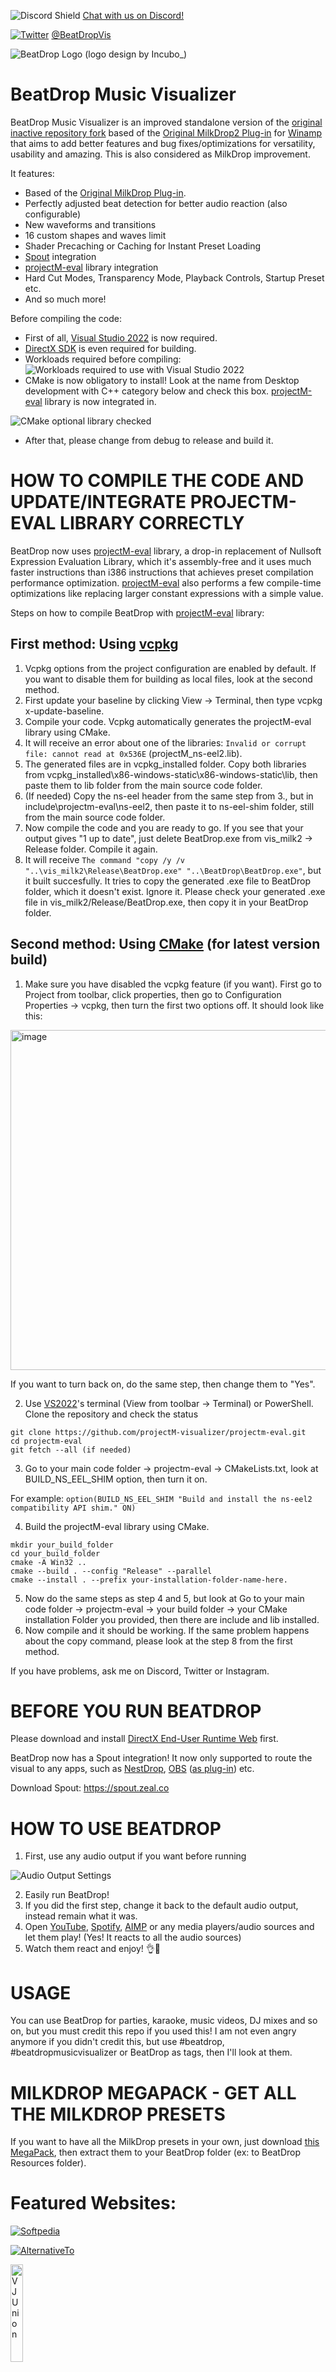 ![Discord Shield](https://discord.com/api/guilds/1041603212798599168/widget.png?style=shield) [Chat with us on Discord!](https://discord.gg/rp5cBDtGuM)

[![Twitter](https://upload.wikimedia.org/wikipedia/commons/thumb/6/6f/Logo_of_Twitter.svg/20px-Logo_of_Twitter.svg.png)](https://twitter.com/BeatDropVis) [@BeatDropVis](https://twitter.com/BeatDropVis)

![BeatDrop Logo](https://github.com/OfficialIncubo/The-Improved-and-Modified-Version-of-BeatDrop-Music-Visualizer/raw/master/Logos/BeatDrop%20New%20Logo%20GitGub%20ver.png) (logo design by Incubo_)

# BeatDrop Music Visualizer

BeatDrop Music Visualizer is an improved standalone version of the [original inactive repository fork](https://github.com/mvsoft74/BeatDrop) based of the [Original MilkDrop2 Plug-in](https://www.geisswerks.com/milkdrop/) for [Winamp](https://winamp.com) that aims to add better features and bug fixes/optimizations for versatility, usability and amazing. This is also considered as MilkDrop improvement.

It features:
- Based of the [Original MilkDrop Plug-in](https://www.geisswerks.com/milkdrop/).
- Perfectly adjusted beat detection for better audio reaction (also configurable)
- New waveforms and transitions
- 16 custom shapes and waves limit
- Shader Precaching or Caching for Instant Preset Loading
- [Spout](https://spout.zeal.co) integration
- [projectM-eval](https://github.com/projectM-visualizer/projectm-eval) library integration
- Hard Cut Modes, Transparency Mode, Playback Controls, Startup Preset etc.
- And so much more!

Before compiling the code:
* First of all, [Visual Studio 2022](https://visualstudio.microsoft.com/vs) is now required.
* [DirectX SDK](https://www.microsoft.com/en-us/download/details.aspx?id=6812) is even required for building.
* Workloads required before compiling:
![Workloads required to use with Visual Studio 2022](https://github.com/user-attachments/assets/7bc967d5-3683-4180-a1ad-8a99a855d5fc)
* CMake is now obligatory to install! Look at the name from Desktop development with C++ category below and check this box. [projectM-eval](https://github.com/projectM-visualizer/projectm-eval) library is now integrated in.

![CMake optional library checked](https://github.com/user-attachments/assets/219d03a0-3c16-42ef-a05d-1374ae7ee3a8)

* After that, please change from debug to release and build it.

# HOW TO COMPILE THE CODE AND UPDATE/INTEGRATE PROJECTM-EVAL LIBRARY CORRECTLY

BeatDrop now uses [projectM-eval](https://github.com/projectM-visualizer/projectm-eval) library, a drop-in replacement of Nullsoft Expression Evaluation Library, which it's assembly-free and it uses much faster instructions than i386 instructions that achieves preset compilation performance optimization. [projectM-eval](https://github.com/projectM-visualizer/projectm-eval) also performs a few compile-time optimizations like replacing larger constant expressions with a simple value.

Steps on how to compile BeatDrop with [projectM-eval](https://github.com/projectM-visualizer/projectm-eval) library:

## First method: Using [vcpkg](https://vcpkg.io)

1. Vcpkg options from the project configuration are enabled by default. If you want to disable them for building as local files, look at the second method.
2. First update your baseline by clicking View -> Terminal, then type vcpkg x-update-baseline.
3. Compile your code. Vcpkg automatically generates the projectM-eval library using CMake.
4. It will receive an error about one of the libraries: `Invalid or corrupt file: cannot read at 0x536E` (projectM_ns-eel2.lib).
5. The generated files are in vcpkg_installed folder. Copy both libraries from vcpkg_installed\x86-windows-static\x86-windows-static\lib, then paste them to lib folder from the main source code folder.
6. (If needed) Copy the ns-eel header from the same step from 3., but in include\projectm-eval\ns-eel2, then paste it to ns-eel-shim folder, still from the main source code folder.
7. Now compile the code and you are ready to go. If you see that your output gives "1 up to date", just delete BeatDrop.exe from vis_milk2 -> Release folder. Compile it again.
8. It will receive `The command "copy /y /v "..\vis_milk2\Release\BeatDrop.exe" "..\BeatDrop\BeatDrop.exe"`, but it built succesfully. It tries to copy the generated .exe file to BeatDrop folder, which it doesn't exist. Ignore it. Please check your generated .exe file in vis_milk2/Release/BeatDrop.exe, then copy it in your BeatDrop folder.

## Second method: Using [CMake](https://cmake.org) (for latest version build)

1. Make sure you have disabled the vcpkg feature (if you want). First go to Project from toolbar, click properties, then go to Configuration Properties -> vcpkg, then turn the first two options off. It should look like this:
<img width="786" height="544" alt="image" src="https://github.com/user-attachments/assets/f1351a8b-e03c-4379-a13b-ae3804fd9c3b" />

If you want to turn back on, do the same step, then change them to "Yes".

2. Use [VS2022](https://visualstudio.microsoft.com/vs)'s terminal (View from toolbar -> Terminal) or PowerShell. Clone the repository and check the status
```
git clone https://github.com/projectM-visualizer/projectm-eval.git
cd projectm-eval
git fetch --all (if needed)
```
3. Go to your main code folder -> projectm-eval -> CMakeLists.txt, look at BUILD_NS_EEL_SHIM option, then turn it on.

For example: `option(BUILD_NS_EEL_SHIM "Build and install the ns-eel2 compatibility API shim." ON)`

4. Build the projectM-eval library using CMake.
```
mkdir your_build_folder
cd your_build_folder
cmake -A Win32 ..
cmake --build . --config "Release" --parallel
cmake --install . --prefix your-installation-folder-name-here.
```
5. Now do the same steps as step 4 and 5, but look at Go to your main code folder -> projectm-eval -> your build folder -> your CMake installation Folder you provided, then there are include and lib installed.
6. Now compile and it should be working. If the same problem happens about the copy command, please look at the step 8 from the first method.

If you have problems, ask me on Discord, Twitter or Instagram.

# BEFORE YOU RUN BEATDROP

Please download and install [DirectX End-User Runtime Web](https://www.microsoft.com/en-us/download/details.aspx?id=35) first.

BeatDrop now has a Spout integration! It now only supported to route the visual to any apps, such as [NestDrop](https://nestimmersion.ca/nestdrop.php), [OBS](https://obsproject.com) ([as plug-in](https://github.com/Off-World-Live/obs-spout2-plugin)) etc.

Download Spout: https://spout.zeal.co

# HOW TO USE BEATDROP

1. First, use any audio output if you want before running

![Audio Output Settings](https://github.com/user-attachments/assets/fd611b87-a62a-4769-9c24-72ce333f38f2)

2. Easily run BeatDrop!
3. If you did the first step, change it back to the default audio output, instead remain what it was.
4. Open [YouTube](https://www.youtube.com), [Spotify](https://open.spotify.com), [AIMP](https://www.aimp.ru) or any media players/audio sources and let them play! (Yes! It reacts to all the audio sources)
5. Watch them react and enjoy! 👌🪩

# USAGE

You can use BeatDrop for parties, karaoke, music videos, DJ mixes and so on, but you must credit this repo if you used this! I am not even angry anymore if you didn't credit this, but use #beatdrop, #beatdropmusicvisualizer or BeatDrop as tags, then I'll look at them.

# MILKDROP MEGAPACK - GET ALL THE MILKDROP PRESETS

If you want to have all the MilkDrop presets in your own, just download [this MegaPack](https://drive.google.com/file/d/1DlszoqMG-pc5v1Bo9x4NhemGPiwT-0pv/view), then extract them to your BeatDrop folder (ex: to BeatDrop Resources folder).

# Featured Websites:

[![Softpedia](https://upload.wikimedia.org/wikipedia/commons/f/f4/Softpedia_logo.svg)](https://www.softpedia.com/get/Multimedia/Audio/Other-AUDIO-Tools/BeatDrop-Music-Visualizer.shtml)

[![AlternativeTo](https://alternativeto.net/static/icons/a2/org-icon.png)](https://alternativeto.net/software/beatdrop/about/)

[<img src="https://vjun.io/uploads/organization/profile_image/1/aa1adb2e-fff9-4492-9544-7f15dd17152e.png" alt="VJ Union" style="width:20%; height:auto;">](https://vjun.io/vdmo/beatdrop-music-visualiser-with-spout-1hof)

[<img src="https://www.topdownload.club/img/logo.png" alt="TopDownload.Club" style="width:30%; height:auto;">](https://win.topdownload.club/beatdrop-music-visualizer-free-download-download.html)

[The Audio File](https://audio-file.org/2023/10/13/beatdrop-music-visualizer/)

[Spout Open-Source Projects](https://leadedge.github.io/spout-projects.html#OfficialIncubo)

[Opensource-DVD](https://www.opensource-dvd.de/programme/beatdrop.htm)

[Never Complete Only Abandoned](https://publish.obsidian.md/xybre/permalink/73b8a0f5-2464-4404-929b-42a5d3c451fd)

# Follow me on any social networks:

[<img src="https://static.vecteezy.com/system/resources/previews/042/148/611/non_2x/new-twitter-x-logo-twitter-icon-x-social-media-icon-free-png.png" alt="X" style="width:7%; height:50%;">](https://x.com/BeatDropVis)
[<img src="https://static.vecteezy.com/system/resources/previews/018/930/718/non_2x/discord-logo-discord-icon-transparent-free-png.png" alt="Discord (Join server)" style="width:7%; height:50%;">](https://discord.gg/rp5cBDtGuM)

---------------------------------------------------------------------------------------------------------------------------------------------

BeatDrop is a stand-alone implementation of the amazing Milkdrop2 Winamp plug-in.
It lets you experience the stunning visual 2D effects with your music player of choice. No additional configuration steps needed! Just start BeatDrop and play your music.
Use BeatDrop with your favourite:

* Music player:
  [foobar2000](https://www.foobar2000.org/),
  [VLC media player](https://www.videolan.org/vlc/index.html),
  [Clementine](https://www.clementine-player.org/),
  [AIMP](https://www.aimp.ru/),
  ...
* Web-based player:
  [SoundCloud](https://soundcloud.com/),
  [YouTube](https://www.youtube.com/),
  [Vimeo](https://vimeo.com/),
  ...
* Internet Radio station:
  [SomaFM](https://somafm.com/),
  [DI.FM](https://www.di.fm/),
  [RauteMusik.FM](https://www.rm.fm/),
  ...

# System Requirements
* Windows 11, Windows 10
* Minimum 2GB of RAM required
* WASAPI - compatible sound card
* DirectX 9 or higher - compatible GPU
* DirectX End-User [Runtimes](https://www.microsoft.com/en-us/download/details.aspx?id=8109) (also included in the installer) contains the required 32-bit helper libraries d3dx9_43.dll and d3dx9_31.dll
* [Microsoft Visual C++ 2015 Redistributable](https://www.microsoft.com/en-us/download/details.aspx?id=52685) or [Microsoft Visual C++ Redistributable All-in-One](https://www-techpowerup-com.cdn.ampproject.org/v/s/www.techpowerup.com/download/visual-c-redistributable-runtime-package-all-in-one/?amp=&amp_gsa=1&amp_js_v=a9&usqp=mq331AQIUAKwASCAAgM%3D#amp_tf=De%20la%20%251%24s&aoh=17542342520002&referrer=https%3A%2F%2Fwww.google.com&ampshare=https%3A%2F%2Fwww.techpowerup.com%2Fdownload%2Fvisual-c-redistributable-runtime-package-all-in-one%2F)

# Acknowledgements
Special thanks to:

* Ryan Geiss & Rovastar (John Baker) - [Official Milkdrop2 Source Code](https://sourceforge.net/projects/milkdrop2/)
* [oO-MrC-Oo](https://github.com/oO-MrC-Oo) - [XBMC Plug-in](https://github.com/oO-MrC-Oo/Milkdrop2-XBMC)
* Casey Langen ([@clangen](https://github.com/clangen)) - [milkdrop2-musikcube](https://github.com/clangen/milkdrop2-musikcube)
* Matthew van Eerde ([@mvaneerde](https://github.com/mvaneerde)) - [loopback-capture](https://github.com/mvaneerde/blog)
* projectM Team ([Kai Blaschke](https://github.com/kblaschke)) - [projectM-eval](https://github.com/projectM-visualizer/projectm-eval), contributor
* Lynn Jarvis ([@leadedge](https://github.com/leadedge)) - [BeatDrop for Spout](https://github.com/leadedge/BeatDrop), [Spout](https://spout.zeal.co), contributor
* Patrick Pomerleau @ Nest Immersion ([@nestdome](https://www.instagram.com/nestdome)) - help, contributor, feature integrations to NestDrop
* [IkeC](https://github.com/IkeC) - contributor, [Milkwave](https://github.com/IkeC/Milkwave) Developer
* Me, [u/Decent-Tangerine4998](https://www.reddit.com/user/Decent-Tangerine4998) - Tester
* ...and all the preset authors and contributors!

# License

[license]: #license

This repository is licensed under the 3-Clause BSD License ([LICENSE](LICENSE) or [https://opensource.org/licenses/BSD-3-Clause](https://opensource.org/licenses/BSD-3-Clause)) with the exception of where otherwise noted.

Although the original Matthew van Eerde's [loopback-capture](https://github.com/mvaneerde/blog) project didn't explicitly state the license, the author has been kind enough to provide the [license clarification](
https://blogs.msdn.microsoft.com/matthew_van_eerde/2014/11/05/draining-the-wasapi-capture-buffer-fully/)

> ## Sunny March 29, 2015 at 11:06 pm
> Hi. Just wondering is this open source? I'm looking for something like this for my school project.
>
> ## Maurits [MSFT] March 30, 2015 at 8:35 am
> @Sunny do with the source as you like.

All changes in this repository to the original Matthew's code are published either under the terms of BSD license or the license provided by original author.

# Contributions

Unless you explicitly state otherwise, any contribution intentionally submitted for inclusion in the work by you, shall be licensed as above.
